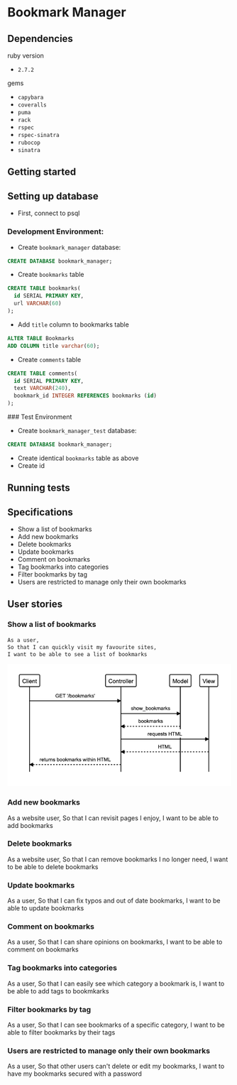 # Bookmark Manager

## Dependencies

ruby version
- `2.7.2`

gems
- `capybara`
- `coveralls`
- `puma`
- `rack`
- `rspec`
- `rspec-sinatra`
- `rubocop`
- `sinatra`

## Getting started

## Setting up database

- First, connect to psql

### Development Environment:

  - Create `bookmark_manager` database:
  ```sql
  CREATE DATABASE bookmark_manager;
  ```
  - Create `bookmarks` table
  ```sql
  CREATE TABLE bookmarks(
    id SERIAL PRIMARY KEY,
    url VARCHAR(60)
  );
  ```
  - Add `title` column to bookmarks table
  ```sql
  ALTER TABLE Bookmarks
  ADD COLUMN title varchar(60);

  ```
  - Create `comments` table
  ```sql
  CREATE TABLE comments(
    id SERIAL PRIMARY KEY,
    text VARCHAR(240),
    bookmark_id INTEGER REFERENCES bookmarks (id)
  );
```

### Test Environment

  - Create `bookmark_manager_test` database:
  ```sql
  CREATE DATABASE bookmark_manager;
  ```
  - Create identical `bookmarks` table as above
  - Create id

## Running tests

## Specifications

- Show a list of bookmarks
- Add new bookmarks
- Delete bookmarks
- Update bookmarks
- Comment on bookmarks
- Tag bookmarks into categories
- Filter bookmarks by tag
- Users are restricted to manage only their own bookmarks

## User stories

### Show a list of bookmarks

```
As a user,
So that I can quickly visit my favourite sites,
I want to be able to see a list of bookmarks
```

![show-list-of-bookmarks](public/images/domain-models/see_list_of_bookmarks.png)

### Add new bookmarks

As a website user,
So that I can revisit pages I enjoy,
I want to be able to add bookmarks

### Delete bookmarks

As a website user,
So that I can remove bookmarks I no longer need,
I want to be able to delete bookmarks

### Update bookmarks

As a user,
So that I can fix typos and out of date bookmarks,
I want to be able to update bookmarks

### Comment on bookmarks

As a user,
So that I can share opinions on bookmarks,
I want to be able to comment on bookmarks

### Tag bookmarks into categories

As a user,
So that I can easily see which category a bookmark is,
I want to be able to add tags to bookmkarks

### Filter bookmarks by tag

As a user,
So that I can see bookmarks of a specific category,
I want to be able to filter bookmarks by their tags

### Users are restricted to manage only their own bookmarks

As a user,
So that other users can't delete or edit my bookmarks,
I want to have my bookmarks secured with a password
